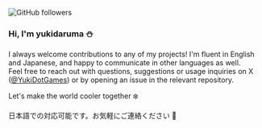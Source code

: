 ![GitHub followers](https://img.shields.io/github/followers/yukidaruma?label=Follow+%40yukidaruma)

### Hi, I'm yukidaruma :snowman:

I always welcome contributions to any of my projects!
I'm fluent in English and Japanese, and happy to communicate in other languages as well.  
Feel free to reach out with questions, suggestions or usage inquiries on X ([@YukiDotGames](https://x.com/YukiDotGames)) or by opening an issue in the relevant repository.

Let's make the world cooler together :snowflake:

日本語での対応可能です。お気軽にご連絡ください :wave:
